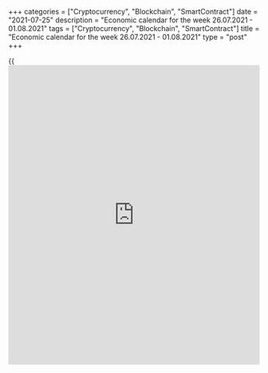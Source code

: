 +++
categories = ["Cryptocurrency", "Blockchain", "SmartContract"]
date = "2021-07-25"
description = "Economic calendar for the week 26.07.2021 - 01.08.2021"
tags = ["Cryptocurrency", "Blockchain", "SmartContract"]
title = "Economic calendar for the week 26.07.2021 - 01.08.2021"
type = "post"
+++

{{<iframe id="large-banner" src="https://www.bounty.group/#slide=12.0" width="100%" height="600" scrolling="no" style="border: 0px solid rgb(216, 221, 230); border-radius: 3px;">}}

2021-07-25

2021-07-25

Economic [calendar](https://www.fintechee.com/web-trader/) for the week 26.07.2021 – 01.08.2021Jana Kane

##  **Review of the main events of the Forex economic [calendar](https://www.fintechee.com/web-trader/) for the
next trading week (26.07.2021 – 01.08.2021)**

 **Trading on key Forex [news](https://www.letsplayfx.com/blog/forex-news-website/): next week we expect the publication of
important macro statistics from Germany, Australia, Canada, the US, the
Eurozone, as well as the results of the meeting of the US central bank
devoted to monetary [policy](https://www.fintechee.com/policy/) issues.**

Despite high volatility and a sharp decline at the beginning of last
week, the dollar and major US stock indices still went up.

The dollar is in demand as a defensive asset amid concerns about the
continued spread of the coronavirus, and continued positive macro data
from the US support stock indices.

The dollar continues to strengthen little by little, despite assurances
from the Fed leaders that the time has not yet come to roll back the
stimulating [policy](https://www.fintechee.com/policy/).

Earlier, the Fed officials have repeatedly stated that they will not
slow down the rate of bond purchases until they see "significant further
progress" in achieving the inflation target of 2% and the labor market
reaching pre-crisis (before the pandemic) levels.

However, it is increasingly difficult for Fed leaders to contain the
dollar's strengthening amid rising inflation, which has shown record
growth rates over the past 29 years. Sooner or later, they will have to
start curtailing the stimulating [policy](https://www.fintechee.com/policy/). In this regard, next week's
meeting of the Fed will be of particular interest. It will end on
Wednesday with the publication of the decision on rates.

Earlier, the Fed officials said that they would warn the markets in
advance about the curtailment of stimulus. Therefore, most likely, they
are unlikely to start the curtailment at this meeting.

Nevertheless, the intrigue around the intentions and actions of the Fed
remains, since after the meeting in June, 13 out of 18 Fed leaders
predicted a rate hike before the end of 2023, and 7 - before the end of
2022.

Next week, financial market participants will also pay attention to the
publication of important macro statistics from Germany, Australia,
Canada, the United States, and the Eurozone.

 ***during the coming week, new events may be added to the [calendar](https://www.fintechee.com/web-trader/) and
/ or some scheduled events may be canceled**

 ****GMT time**

###  **Monday, July 26**

No important macro statistics planned to be released.

###  **Tuesday, July 27**

###  **07:30 JPY Speech by the Head of the Bank of Japan Haruhiko
Kuroda**

In his speech, the head of the Bank of Japan Haruhiko Kuroda will give
some comments on the bank's monetary [policy](https://www.fintechee.com/policy/). "It is necessary to
patiently continue to ease the monetary [policy](https://www.fintechee.com/policy/)," - Kuroda said almost
traditionally. Markets usually react noticeably to Kuroda's speeches if
he touches on the topic of monetary [policy](https://www.fintechee.com/policy/) and makes unexpected
statements. Volatility at such moments usually grows not only in the yen
trade, but throughout the Asian and global financial markets. If he does
not touch on monetary [policy](https://www.fintechee.com/policy/) issues, the reaction to his speech will be
weak.

###  **12:30 USD Durable goods orders. Capital goods orders (ex defense
and aviation)**

This indicator reflects the value of orders received by manufacturers of
durable goods and capital goods (capital goods are durable commodities
used to produce durable goods and services) involving large investments.
Commodities produced in the defense and aviation sectors of the US
economy are not included in this indicator. A strong result strengthens
the USD. Previous values ​​of the "durable goods orders" indicator:
+2.3% in May, -1.3% in April, +1% in March, -1.2% in February, +3.4% in
January 2021 , +1.2% in December, +1.3% in November, +1.8% in October,
-18.3% in April, -16.7% in March, +2.0% in February, - 0.2% in January
2020.

Previous values ​​of the indicator "capital goods orders ex defense and
aviation": +0.1% in May, +2.2% in April, + 1% in March, -0.9% in
February, + 0.6% in January 2021, +1.5% in December, +1.2% in November,
+1.9% in September, +2.1% in August, -6.6% in April, -1.3% in March,
-0.6% in February, +0.9% in January 2020.

In theory, the relative growth of the indicator has a positive effect on
the dollar; the market reaction to its negative value may be negative
for the dollar in the short term. Data worse than the previous value
will also negatively affect the dollar quotes.

Forecast for June: +2.1% (durable goods orders), +0.6% (capital goods
orders ex defense and aviation).

It seems that the growth of indicators continues after their recovery in
previous months from a strong drop in March and April 2020, which should
have a positive effect on the dollar quotes. Better-than-expected data
will also have a positive impact on the dollar.

###  **Wednesday, July 28**

###  **01:30 AUD RBA trimmed mean core inflation index (Q2). Consumer
Price Index (Q2)**

This indicator is published by the RBA and the Australian Bureau of
Statistics. It reflects the dynamics of retail prices of goods and
services included in the consumer basket. The simple trimmed mean method
takes into account the weighted average kernel, the central 70% of the
index components. Previous index values: +0.3% (+1.1% on an annualized
basis) in the 1st quarter of 2021, +0.4% (+1.2% on an annualized basis)
in the 4th quarter of 2020. According to the forecast, it is expected
that the value of the indicator for the 2nd quarter of 2021 will be
+0.5% (+1.6% in annual [terms](https://www.fintechee.com/terms/)). Despite the relative growth, this is
still a weak value. If the value of the indicator turns out to be worse
than the forecast, it is likely to further negatively affect the AUD.
The data indicate low inflationary pressures in the country. The growth
of the indicator above the forecast should have a positive effect on the
AUD in the short term.

Consumer Price Inflation Index (CPI) published by the RBA and the
Australian Bureau of Statistics measures the dynamics of retail prices
for goods and services in Australia. CPI is the most significant
indicator of inflation and changes in consumer preferences. A high
reading is positive for the AUD, while a low reading is negative.
Previous values ​​of the indicator: +0.6% (+1.1% in annual [terms](https://www.fintechee.com/terms/)) in the
1st quarter of 2021, +0.9% (+0.9% in annual [terms](https://www.fintechee.com/terms/)) in the 4th quarter of
2020. According to the forecast, it is expected that the value of the
indicator for the 2nd quarter of 2021 will be +0.9% (+1.4% in annual
[terms](https://www.fintechee.com/terms/)). The expected positive reading is unlikely to provide significant
support for the AUD, indicating low inflationary pressures in the
Australian economy. If the indicator comes out with a value worse than
expected, it is likely to put pressure on the AUD.

###  **12:30 CAD Consumer price indices in Canada**

Core CPI from the Bank of Canada reflects the dynamics of the retail
prices of the corresponding basket of goods and services (excluding
fruits, vegetables, gasoline, fuel oil, natural gas, mortgage interest,
intercity transportation, and tobacco products). The inflation target
for the Bank of Canada is in the range of 1-3%. The rise in CPI is a
harbinger of a rate hike and a positive factor for the CAD. Core
Consumer Price Index increased in May 2021 by +0.4% (+2.8% in annual
[terms](https://www.fintechee.com/terms/)), in January 2021 by +1.6%, in December 2020 by +0.7%, in November
by +1.5%, in October and September +1.0% (in annual [terms](https://www.fintechee.com/terms/)). If the data
for June turns out to be worse than the previous values, it will
negatively affect the CAD. The data better than the previous values will
strengthen the Canadian dollar. Forecast: Core CPI rose +2.4% in June
(YoY), which is likely to have a positive impact on the CAD despite the
relative decline in the indicator.

###  **18:00 USD The Fed's decision on the interest rate. Comments on
monetary [policy](https://www.fintechee.com/policy/)**

In March 2020, the Fed sharply lowered the interest rate (to 0.25% from
1.75% in February), and also announced the allocation of $700 billion
for the purchase of US government bonds and mortgage-backed securities.
Subsequently, the Fed has repeatedly announced additional measures to
support the American economy and inject cheap liquidity into the
financial system. Usually, with the easing of the monetary [policy](https://www.fintechee.com/policy/), the
national currency becomes cheaper and its quotations go down.

In 2020, the dollar declined as [investor](https://www.fintechee.com/tutorial-for-forex-trading/investor-mode/)s withdrew funds from defensive
assets, buying more risky and profitable assets on the stock market,
which continued to grow despite the threat of a second wave of the
coronavirus epidemic and the associated economic slowdown. The role of
the dollar as a defensive asset was also declining. However, in 2021,
the dollar has been strengthening, which is associated with an increase
in the yield of US government bonds, and the Fed has not yet responded
to this in any way.

The rate is widely expected to remain at 0.25% at this meeting.
Nevertheless, during the period of publication of the decision on the
rate, volatility may sharply increase throughout the financial market,
primarily in the American stock market and in the dollar quotes,
especially if the decision on the rate differs from the forecast or
unexpected statements are received from the Fed leaders.

Powell's comments may affect both short-term and long-term USD trading.
A more hawkish stance on the Fed's monetary [policy](https://www.fintechee.com/policy/) is seen as positive
and strengthening the US dollar, while a more cautious position is seen
as negative for the USD. Investors are eager to hear Powell's views on
the Fed's future plans for this year.

###  **18:30 USD** **Press conference of the FOMC**

The press conference of the US Federal Open Market Committee lasts about
an hour. The first part contains the reading of the ruling, followed by
a series of questions and answers that can increase market volatility.
Any hints by Powell about the possibility of a change in the current
monetary [policy](https://www.fintechee.com/policy/) will cause an increase in volatility in the dollar
quotes and in the American stock market.

###  **Thursday, July 29**

###  **12:00 EUR Harmonized Index of Consumer Prices (HICP) in Germany
(preliminary release)**

This index is published by the EU Statistical Office and is calculated
on the basis of a statistical method agreed between all EU countries. It
is an indicator for assessing inflation and is used by the Governing
Council of the ECB to assess the level of price stability. A positive
result strengthens the EUR, a negative one weakens it.

Preliminary forecast for July: +3.0% (against +2.1% in June, +2.4% in
May, +2.1% in April, +2.0% in March, +1.6% in January and February,
-0.7% in December and negative values ​​in the second half of 2020) in
annual [terms](https://www.fintechee.com/terms/). If the data turn out to be better than the forecast, the
euro may strengthen in the short term. The growth of the indicator is a
positive factor for the euro. The data suggests increasing inflationary
pressures in Germany. The data worse than the forecast and the previous
value will negatively affect the euro.

###  **12:30 USD US Annual GDP for Q2 (preliminary release)**

GDP data are one of the key indicators (along with data on the labor
market and inflation) for the Fed in [terms](https://www.fintechee.com/terms/) of its monetary [policy](https://www.fintechee.com/policy/).
Strong result strengthens the US dollar; weak GDP report negatively
affects the US dollar. In the previous 1st quarter, GDP grew by +6.4%,
in the 4th quarter - by +4.3% after growing by +33.4% in the 3rd quarter
of 2020, and after falling by -31. 4% in Q2 and -5.0% in Q1 2020.

If the data points to a decline in GDP in the 2nd quarter, the dollar
will come under pressure. The positive data on GDP will support the
dollar and the American stock indices, although they are already mostly
priced in. Preliminary forecast for Q2 2021: +8.2%.

###  **Friday, July 30**

###  **06:00 EUR Germany GDP for Q2 (preliminary release)**

GDP is considered the most important indicator of the overall health of
the economy. The growing trend in the GDP indicator is considered
positive for the national currency. The German economy is the locomotive
of the entire European economy. A high value of GDP is considered a
positive factor for the EUR, while a low one is considered negative.

The growth of the European and German economies slowed sharply in 2019,
and in 2020 the European economy has already entered a recession in many
ways. The risk of a coronavirus pandemic has been added to the domestic
political risks after Brexit.

If the GDP data turns out to be weaker than the forecast, it will put
even more downward pressure on the euro. Better-than-expected data may
strengthen the euro in the short term. However, the risks for the euro
are directed towards its further weakening.

Forecast: German GDP grew by +2.0% in the 2nd quarter (+10% in annual
[terms](https://www.fintechee.com/terms/)).

###  **09:00 EUR Eurozone GDP for the 2nd quarter (first estimate).
Consumer Price Index. Core CPI (preliminary release)**

GDP is considered to be an indicator of the overall health of the
economy. The upward trend in GDP is considered positive for the EUR; a
poor result weakens the EUR.

Recently, macro data from the Eurozone have been indicating a gradual
recovery in the growth rate of the European economy after a sharp drop
in early 2020.

Thus, according to the forecast of economists, GDP growth in the
Eurozone is expected in the 2nd quarter of 2021 by +1.5% (+13.2% in
annual [terms](https://www.fintechee.com/terms/)) after falling by -0.3% (by -1.3% in annual [terms](https://www.fintechee.com/terms/)). ) in Q1
2021, -0.7% (-4.9% YoY) in Q4 2020, +12.5% ​​growth (-4.3% YoY decline)
[terms](https://www.fintechee.com/terms/)) in the 3rd quarter, a fall of -11.8% (-14.7% in annual [terms](https://www.fintechee.com/terms/)) in
the 2nd quarter and a fall of -3.6% (-3.1% in annual [terms](https://www.fintechee.com/terms/)) in the 1st
quarter of 2020.

If the data turn out to be weaker than the forecast, the euro may
decline. Better-than-forecast data may strengthen the euro in the short
term, although it is still far from the full recovery of the European
economy even to pre-crisis levels (quarterly growth within 0.2% - 0.4%).

Consumer Price Index (CPI) is published by Eurostat and measures the
price change of a selected basket of goods and services over a given
period. The index is a key indicator for assessing inflation and changes
in purchasing habits. A positive result strengthens the EUR, a negative
one weakens it. At the end of 2020, the CPI index fell by -0.3%, which
indicates low inflationary pressures and even a slowdown in inflation.
Forecast for July 2021: +2.0% (YoY) against +1.9% in June, +2.0% in May,
+1.3% in March, +0.9% in January and in February. If the data turns out
to be worse than forecast, the euro may fall sharply in the short term.
Data better than the forecast and / or the previous value may strengthen
the euro in the short term. Recall that the target level of consumer
inflation set by the ECB is slightly below 2.0%.

Core Consumer Price Index (Core CPI) determines the change in prices of
a selected basket of goods and services for a given period and is a key
indicator for assessing inflation and changes in consumer preferences.
Food and energy have been excluded from this indicator to provide a more
accurate estimate. A high result strengthens the EUR, while a low result
weakens it. In June 2021, Core CPI rose by +0.9%, +1.0% in May, +0.7% in
April (in annual [terms](https://www.fintechee.com/terms/)) after more modest values ​​of +0.2% in the
period from September to December 2020. If the data for July turn out to
be worse than the previous value or forecast, this may negatively affect
the euro. If the data turn out to be better than the forecast or the
previous value, the euro is likely to react with an increase in
quotations, but only in the short term. Core inflation in the Eurozone
remains low, which is a negative factor for the euro. Forecast for July:
+0.8%.



## Price chart of EURUSD in real time mode

The content of this article reflects the author’s opinion and does not
necessarily reflect the official position of LiteForex. The material
published on this page is provided for informational purposes only and
should not be considered as the provision of investment advice for the
purposes of Directive 2004/39/EC.

Rate this article:

{{value}}

( {{count}} {{title}} )